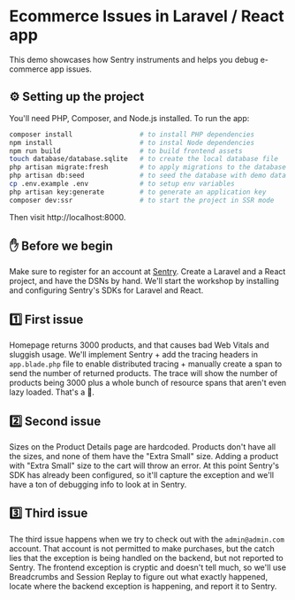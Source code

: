 # Ecommerce Issues in Laravel / React app

This demo showcases how Sentry instruments and helps you debug e-commerce app issues.

## ⚙️ Setting up the project

You'll need PHP, Composer, and Node.js installed. To run the app:

```bash
composer install                 # to install PHP dependencies
npm install                      # to instal Node dependencies
npm run build                    # to build frontend assets
touch database/database.sqlite   # to create the local database file
php artisan migrate:fresh        # to apply migrations to the database
php artisan db:seed              # to seed the database with demo data
cp .env.example .env             # to setup env variables
php artisan key:generate         # to generate an application key
composer dev:ssr                 # to start the project in SSR mode
```

Then visit http://localhost:8000.

## ✋ Before we begin

Make sure to register for an account at [Sentry](https://sentry.io/signup?utm_source=workshop&utm_medium=github&utm_campaign=lazar-tracing). Create a Laravel and a React project, and have the DSNs by hand. We'll start the workshop by installing and configuring Sentry's SDKs for Laravel and React.

## 1️⃣ First issue

Homepage returns 3000 products, and that causes bad Web Vitals and sluggish usage. We'll implement Sentry + add the tracing headers in `app.blade.php` file to enable distributed tracing + manually create a span to send the number of returned products. The trace will show the number of products being 3000 plus a whole bunch of resource spans that aren't even lazy loaded. That's a 🚨.

## 2️⃣ Second issue

Sizes on the Product Details page are hardcoded. Products don't have all the sizes, and none of them have the "Extra Small" size. Adding a product with "Extra Small" size to the cart will throw an error. At this point Sentry's SDK has already been configured, so it'll capture the exception and we'll have a ton of debugging info to look at in Sentry.

## 3️⃣ Third issue

The third issue happens when we try to check out with the `admin@admin.com` account. That account is not permitted to make purchases, but the catch lies that the exception is being handled on the backend, but not reported to Sentry. The frontend exception is cryptic and doesn't tell much, so we'll use Breadcrumbs and Session Replay to figure out what exactly happened, locate where the backend exception is happening, and report it to Sentry.
